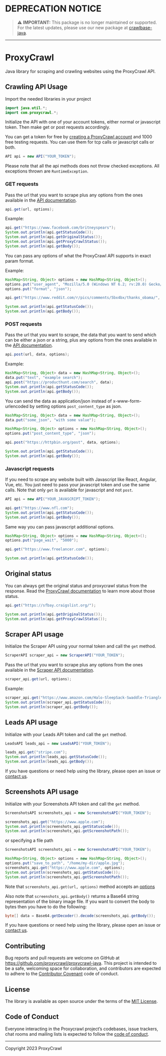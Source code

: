 # DEPRECATION NOTICE

> :warning: **IMPORTANT:** This package is no longer maintained or supported. For the latest updates, please use our new package at [crawlbase-java](https://github.com/crawlbase-source/crawlbase-java).

---

# ProxyCrawl

Java library for scraping and crawling websites using the ProxyCrawl API.

## Crawling API Usage

Import the needed libraries in your project

```java
import java.util.*;
import com.proxycrawl.*;
```

Initialize the API with one of your account tokens, either normal or javascript token. Then make get or post requests accordingly.

You can get a token for free by [creating a ProxyCrawl account](https://proxycrawl.com/signup) and 1000 free testing requests. You can use them for tcp calls or javascript calls or both.

```java
API api = new API("YOUR_TOKEN");
```

Please note that all the api methods does not throw checked exceptions. All exceptions thrown are `RuntimeException`.

### GET requests

Pass the url that you want to scrape plus any options from the ones available in the [API documentation](https://proxycrawl.com/dashboard/docs).

```java
api.get(url, options);
```

Example:

```java
api.get("https://www.facebook.com/britneyspears");
System.out.println(api.getStatusCode());
System.out.println(api.getOriginalStatus());
System.out.println(api.getProxyCrawlStatus());
System.out.println(api.getBody());
```

You can pass any options of what the ProxyCrawl API supports in exact param format.

Example:

```java
HashMap<String, Object> options = new HashMap<String, Object>();
options.put("user_agent", "Mozilla/5.0 (Windows NT 6.2; rv:20.0) Gecko/20121202 Firefox/30.0");
options.put("format", "json");

api.get("https://www.reddit.com/r/pics/comments/5bx4bx/thanks_obama/", options);

System.out.println(api.getStatusCode());
System.out.println(api.getBody());
```

### POST requests

Pass the url that you want to scrape, the data that you want to send which can be either a json or a string, plus any options from the ones available in the [API documentation](https://proxycrawl.com/dashboard/docs).

```java
api.post(url, data, options);
```

Example:

```java
HashMap<String, Object> data = new HashMap<String, Object>();
data.put("text", "example search");
api.post("https://producthunt.com/search", data);
System.out.println(api.getStatusCode());
System.out.println(api.getBody());
```

You can send the data as application/json instead of x-www-form-urlencoded by setting options `post_content_type` as json.

```java
HashMap<String, Object> data = new HashMap<String, Object>();
data.put("some_json", "with some value");

HashMap<String, Object> options = new HashMap<String, Object>();
options.put("post_content_type", "json");

api.post("https://httpbin.org/post", data, options);

System.out.println(api.getStatusCode());
System.out.println(api.getBody());
```

### Javascript requests

If you need to scrape any website built with Javascript like React, Angular, Vue, etc. You just need to pass your javascript token and use the same calls. Note that only `get` is available for javascript and not `post`.

```java
API api = new API("YOUR_JAVASCRIPT_TOKEN");
```

```java
api.get("https://www.nfl.com");
System.out.println(api.getStatusCode());
System.out.println(api.getBody());
```

Same way you can pass javascript additional options.

```java
HashMap<String, Object> options = new HashMap<String, Object>();
options.put("page_wait", "5000");

api.get("https://www.freelancer.com", options);

System.out.println(api.getStatusCode());
```

## Original status

You can always get the original status and proxycrawl status from the response. Read the [ProxyCrawl documentation](https://proxycrawl.com/dashboard/docs) to learn more about those status.

```java
api.get("https://sfbay.craigslist.org/");

System.out.println(api.getOriginalStatus());
System.out.println(api.getProxyCrawlStatus());
```

## Scraper API usage

Initialize the Scraper API using your normal token and call the `get` method.

```java
ScraperAPI scraper_api = new ScraperAPI("YOUR_TOKEN");
```

Pass the url that you want to scrape plus any options from the ones available in the [Scraper API documentation](https://proxycrawl.com/docs/scraper-api/parameters).

```java
scraper_api.get(url, options);
```

Example:

```java
scraper_api.get("https://www.amazon.com/Halo-SleepSack-Swaddle-Triangle-Neutral/dp/B01LAG1TOS");
System.out.println(scraper_api.getStatusCode());
System.out.println(scraper_api.getBody());
```

## Leads API usage

Initialize with your Leads API token and call the `get` method.

```java
LeadsAPI leads_api = new LeadsAPI("YOUR_TOKEN");

leads_api.get("stripe.com");
System.out.println(leads_api.getStatusCode());
System.out.println(leads_api.getBody());
```

If you have questions or need help using the library, please open an issue or [contact us](https://proxycrawl.com/contact).

## Screenshots API usage

Initialize with your Screenshots API token and call the `get` method.

```java
ScreenshotsAPI screenshots_api = new ScreenshotsAPI("YOUR_TOKEN");

screenshots_api.get("https://www.apple.com");
System.out.println(screenshots_api.getStatusCode());
System.out.println(screenshots_api.getScreenshotPath());
```

or specifying a file path

```java
ScreenshotsAPI screenshots_api = new ScreenshotsAPI("YOUR_TOKEN");

HashMap<String, Object> options = new HashMap<String, Object>();
options.put("save_to_path", "/home/my-dir/apple.jpg");
screenshots_api.get("https://www.apple.com", options);
System.out.println(screenshots_api.getStatusCode());
System.out.println(screenshots_api.getScreenshotPath());
```

Note that `screenshots_api.get(url, options)` method accepts an [options](https://proxycrawl.com/docs/screenshots-api/parameters)

Also note that `screenshots_api.getBody()` returns a Base64 string representation of the binary image file.
If you want to convert the body to bytes then you have to do the following:

```java
byte[] data = Base64.getDecoder().decode(screenshots_api.getBody());
```

If you have questions or need help using the library, please open an issue or [contact us](https://proxycrawl.com/contact).

## Contributing

Bug reports and pull requests are welcome on GitHub at https://github.com/proxycrawl/proxycrawl-java. This project is intended to be a safe, welcoming space for collaboration, and contributors are expected to adhere to the [Contributor Covenant](http://contributor-covenant.org) code of conduct.

## License

The library is available as open source under the terms of the [MIT License](http://opensource.org/licenses/MIT).

## Code of Conduct

Everyone interacting in the Proxycrawl project’s codebases, issue trackers, chat rooms and mailing lists is expected to follow the [code of conduct](https://github.com/proxycrawl/proxycrawl-java/blob/master/CODE_OF_CONDUCT.md).

---

Copyright 2023 ProxyCrawl
